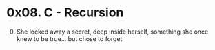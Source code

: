 # 0x08. C - Recursion

0. She locked away a secret, deep inside herself, something she once knew to be true... but chose to forget
